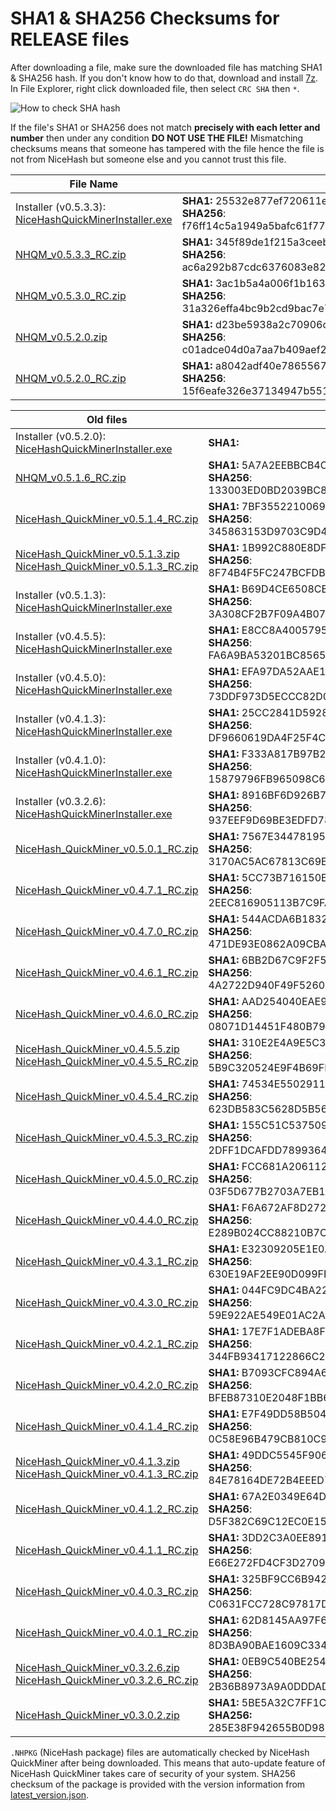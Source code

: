 # SHA1 & SHA256 Checksums for RELEASE files

After downloading a file, make sure the downloaded file has matching SHA1 & SHA256 hash. If you don't know how to do that, 
download and install [7z](https://www.7-zip.org/download.html). In File Explorer, right click downloaded file, then select `CRC SHA` then `*`.

![How to check SHA hash](https://github.com/nicehash/NiceHashQuickMiner/blob/main/checksums/howtohash.png?raw=true)

If the file's SHA1 or SHA256 does not match **precisely with each letter and number** then under any condition **DO NOT USE THE FILE!** Mismatching checksums means that someone has tampered with the file hence the file is not from NiceHash but someone else and you cannot trust this file.

File Name | Checksum
----------|--------------
Installer (v0.5.3.3):<br>[NiceHashQuickMinerInstaller.exe](https://github.com/nicehash/NiceHashQuickMiner/releases/download/v0.5.3.3_RC/NiceHashQuickMinerInstaller.exe) | **SHA1:** 25532e877ef720611e8ac03291bc2b711edd2609<br> **SHA256**: f76ff14c5a1949a5bafc61f7708704c71d534aac2e18244faca9e2e1f7dc65d6
[NHQM_v0.5.3.3_RC.zip](https://github.com/nicehash/NiceHashQuickMiner/releases/tag/v0.5.3.3_RC) | **SHA1:** 345f89de1f215a3ceeb3911cb51c1afb995ba12c<br> **SHA256**: ac6a292b87cdc6376083e82d5ffd1cb066efb10b1145ad46cf71e9f7e9765a62
[NHQM_v0.5.3.0_RC.zip](https://github.com/nicehash/NiceHashQuickMiner/releases/tag/v0.5.3.0_RC) | **SHA1:** 3ac1b5a4a006f1b1632c6854219b4839ce1a8877<br> **SHA256**: 31a326effa4bc9b2cd9bac7e7722f210564c5e7c76c3b00f6f5574e2d0049330
[NHQM_v0.5.2.0.zip](https://github.com/nicehash/NiceHashQuickMiner/releases/tag/v0.5.2.0) | **SHA1:** d23be5938a2c70906cf42833953cad450c81f08d<br> **SHA256**: c01adce04d0a7aa7b409aef23198cabb2a0fc8cf9f9bbb8a43c7cbb39a10457d
[NHQM_v0.5.2.0_RC.zip](https://github.com/nicehash/NiceHashQuickMiner/releases/tag/v0.5.2.0_RC) | **SHA1:** a8042adf40e7865567a6e8e407dd064cd595d0e8<br> **SHA256**: 15f6eafe326e37134947b551143bce1293ce6cc56187769b50419aa83140cbca


Old files | Checksum
----------|--------------
Installer (v0.5.2.0):<br>[NiceHashQuickMinerInstaller.exe](https://github.com/nicehash/NiceHashQuickMiner/releases/download/v0.5.2.0/NiceHashQuickMinerInstaller.exe) | **SHA1:** 
[NHQM_v0.5.1.6_RC.zip](https://github.com/nicehash/NiceHashQuickMiner/releases/tag/v0.5.1.6_RC) | **SHA1:** 5A7A2EEBBCB4CDF5B647DEF7623B01E1D0D72BFD<br> **SHA256**: 133003ED0BD2039BC8C44FA85480B9702AA0A7C464E2633F70E71E7A8615A909
[NiceHash_QuickMiner_v0.5.1.4_RC.zip](https://github.com/nicehash/NiceHashQuickMiner/releases/tag/v0.5.1.4_RC) | **SHA1:** 7BF35522100693ED6F8CA1C86D815472DB58661D<br> **SHA256**: 345863153D9703C9D4D91D50A05095126ECA2464599CFEF63A940F5EABBBEED0
[NiceHash_QuickMiner_v0.5.1.3.zip](https://github.com/nicehash/NiceHashQuickMiner/releases/tag/v0.5.1.3)<br>[NiceHash_QuickMiner_v0.5.1.3_RC.zip](https://github.com/nicehash/NiceHashQuickMiner/releases/tag/v0.5.1.3_RC) | **SHA1:** 1B992C880E8DFBC73868F0E66731D88E5DF4B176<br> **SHA256**: 8F74B4F5FC247BCFDB99B3098869FFD1CA7DFBAF0BAD7D0619B3E4B34106DB1E
Installer (v0.5.1.3):<br>[NiceHashQuickMinerInstaller.exe](https://github.com/nicehash/NiceHashQuickMiner/releases/download/v0.5.1.3/NiceHashQuickMinerInstaller.exe) | **SHA1:** B69D4CE6508CE3D6CDF02793D57F49660A50CEC8<br> **SHA256**: 3A308CF2B7F09A4B073BF89A95C599BA690C55136D10B7CA7C642B294DF3B839
Installer (v0.4.5.5):<br>[NiceHashQuickMinerInstaller.exe](https://github.com/nicehash/NiceHashQuickMiner/releases/download/v0.4.5.5/NiceHashQuickMinerInstaller.exe) | **SHA1:** E8CC8A4005795ACB96FA013D86AC68D2B62E4742<br> **SHA256**: FA6A9BA53201BC8565FA7DBCED9D6EB101BDBD90C0613C700DD87953038862B0
Installer (v0.4.5.0):<br>[NiceHashQuickMinerInstaller.exe](https://github.com/nicehash/NiceHashQuickMiner/releases/download/v0.4.5.0_RC/NiceHashQuickMinerInstaller.exe) | **SHA1:** EFA97DA52AAE1234BE22C9D5FB7A904265D096F9<br> **SHA256**: 73DDF973D5ECCC82D0E7DC596D88E2E6C2BF05B353A475FA4B30A09F76FA735C
Installer (v0.4.1.3):<br>[NiceHashQuickMinerInstaller.exe](https://github.com/nicehash/NiceHashQuickMiner/releases/download/v0.4.1.3/NiceHashQuickMinerInstaller.exe) | **SHA1:** 25CC2841D59285516BD1D8DB327478492ABA5775<br> **SHA256**: DF9660619DA4F25F4CC5426E6C266EA2EE72BD35418FE802AD1667478B6487AB
Installer (v0.4.1.0):<br>[NiceHashQuickMinerInstaller.exe](https://github.com/nicehash/NiceHashQuickMiner/releases/download/v0.4.1.0_INST/NiceHashQuickMinerInstaller.exe) | **SHA1:** F333A817B97B2D7A5A2CFF9BA92A55F9865E9147<br> **SHA256**: 15879796FB965098C6A43034266C36E52845BC9AF45E21DEB108C7BDCF5E3DC6
Installer (v0.3.2.6):<br>[NiceHashQuickMinerInstaller.exe](https://github.com/nicehash/NiceHashQuickMiner/releases/download/v0.3.2.6/NiceHashQuickMinerInstaller.exe) | **SHA1:** 8916BF6D926B7FE47C0FAC44E9137B09E2A1D418<br> **SHA256**: 937EEF9D69BE3EDFD7805409156411CC1609E4AE5032A8E068E9DA9098006FA6
[NiceHash_QuickMiner_v0.5.0.1_RC.zip](https://github.com/nicehash/NiceHashQuickMiner/releases/tag/v0.5.0.1_RC) | **SHA1:** 7567E34478195AAD87839816649E72A65745DC9B<br> **SHA256**: 3170AC5AC67813C69E6964183201F0B75ECA6C314ADFB880F35679C6F2CCF6D9
[NiceHash_QuickMiner_v0.4.7.1_RC.zip](https://github.com/nicehash/NiceHashQuickMiner/releases/tag/v0.4.7.1_RC) | **SHA1:** 5CC73B716150EA35FA0BC05CC69A7303BD6F9775<br> **SHA256**: 2EEC816905113B7C9FA240AAB70795F76967D80543E0BFC9794528F389914DE1
[NiceHash_QuickMiner_v0.4.7.0_RC.zip](https://github.com/nicehash/NiceHashQuickMiner/releases/tag/v0.4.7.0_RC) | **SHA1:** 544ACDA6B18328974CA4041DEE20C8207F0C6899<br> **SHA256**: 471DE93E0862A09CBAFF84BD1C4A59232C5EC47D3426CE06DA33C16E71BC8B49
[NiceHash_QuickMiner_v0.4.6.1_RC.zip](https://github.com/nicehash/NiceHashQuickMiner/releases/tag/v0.4.6.1_RC) | **SHA1:** 6BB2D67C9F2F5FC0C73BB06CD1EDDA6680D136C8<br> **SHA256**: 4A2722D940F49F5260769E600BAC0879215E439273B78594C0B3542500BFEE44
[NiceHash_QuickMiner_v0.4.6.0_RC.zip](https://github.com/nicehash/NiceHashQuickMiner/releases/tag/v0.4.6.0_RC) | **SHA1:** AAD254040EAE9200AF3A01D712C8F21824212EAB<br> **SHA256**: 08071D14451F480B7954AF8802BB844ED111C9B20C03048A37DE2D819A0E078F
[NiceHash_QuickMiner_v0.4.5.5.zip](https://github.com/nicehash/NiceHashQuickMiner/releases/tag/v0.4.5.5)<br>[NiceHash_QuickMiner_v0.4.5.5_RC.zip](https://github.com/nicehash/NiceHashQuickMiner/releases/tag/v0.4.5.5_RC) | **SHA1:** 310E2E4A9E5C39482FFB5FB0ECAD0B8448C52F10<br> **SHA256**: 5B9C320524E9F4B69FD4FA41886B138F186794D235163F6E1E2D17ACC3ACEEDA
[NiceHash_QuickMiner_v0.4.5.4_RC.zip](https://github.com/nicehash/NiceHashQuickMiner/releases/tag/v0.4.5.4_RC) | **SHA1:** 74534E5502911D63037B7BA296202F8017EF4557<br> **SHA256**: 623DB583C5628D5B56B25B924D4689A0C0275B182C653F8A014D482D7C4DB0E8
[NiceHash_QuickMiner_v0.4.5.3_RC.zip](https://github.com/nicehash/NiceHashQuickMiner/releases/tag/v0.4.3.0_RC) | **SHA1:** 155C51C5375094F813E9B16D0D131B900459D7C3<br> **SHA256**: 2DFF1DCAFDD78993642DDF009D3872198BC9A7A876796F8BB137D7503C41668E
[NiceHash_QuickMiner_v0.4.5.0_RC.zip](https://github.com/nicehash/NiceHashQuickMiner/releases/tag/v0.4.5.0_RC) | **SHA1:** FCC681A2061121D9698A6244B99FD5D1B8A9FED1<br> **SHA256**: 03F5D677B2703A7EB1DBD624942D445437C21E8BCEB651D0255AF75C6469D3EB
[NiceHash_QuickMiner_v0.4.4.0_RC.zip](https://github.com/nicehash/NiceHashQuickMiner/releases/tag/v0.4.4.0_RC) | **SHA1:** F6A672AF8D27288043D72E35AAC13B90F098BE06<br> **SHA256**: E289B024CC88210B7CA5079B0B01D27A3C432D21501F5AAA5289B6AF500B7B9C
[NiceHash_QuickMiner_v0.4.3.1_RC.zip](https://github.com/nicehash/NiceHashQuickMiner/releases/tag/v0.4.3.1_RC) | **SHA1:** E32309205E1E0A746F6396BBE9D319ED2EA1BFDB<br> **SHA256**: 630E19AF2EE90D099FFD0F67FB6C3B7A3511E982536C353490A50B5F132994AF
[NiceHash_QuickMiner_v0.4.3.0_RC.zip](https://github.com/nicehash/NiceHashQuickMiner/releases/tag/v0.4.3.0_RC) | **SHA1:** 044FC9DC4BA22FF83C386EDA74EE69367AB056B4<br> **SHA256**: 59E922AE549E01AC2A2DD0E5EC8D32185A1025E884022F9CF2923FA020FE4441
[NiceHash_QuickMiner_v0.4.2.1_RC.zip](https://github.com/nicehash/NiceHashQuickMiner/releases/tag/v0.4.2.1_RC) | **SHA1:** 17E7F1ADEBA8F98CC203F3D362DB3A980BB265F6<br> **SHA256**: 344FB93417122866C24B39FE2206E6FC3E3DF1DC404E1F64656C45A9AAB6EA1E
[NiceHash_QuickMiner_v0.4.2.0_RC.zip](https://github.com/nicehash/NiceHashQuickMiner/releases/tag/v0.4.2.0_RC) | **SHA1:** B7093CFC894A67927174964188B66DE8434FE194<br> **SHA256**: BFEB87310E2048F1BB6BCFBBBD0F0D5453D30AFD37D3789C96BE1250FC2000C5
[NiceHash_QuickMiner_v0.4.1.4_RC.zip](https://github.com/nicehash/NiceHashQuickMiner/releases/tag/v0.4.1.4_RC) | **SHA1:** E7F49DD58B5049814005063C635A6CA4DC2C5D9E<br> **SHA256**: 0C58E96B479CB810C9E557A8A0C0238D15C992120C644215F878104D618D3C11
[NiceHash_QuickMiner_v0.4.1.3.zip](https://github.com/nicehash/NiceHashQuickMiner/releases/tag/v0.4.1.3)<br>[NiceHash_QuickMiner_v0.4.1.3_RC.zip](https://github.com/nicehash/NiceHashQuickMiner/releases/tag/v0.4.1.3_RC) | **SHA1:** 49DDC5545F9069FB483C080EBB33481832561CFC<br> **SHA256**: 84E78164DE72B4EEED7619B0FAFD7996109909926808932F336B9C9F7AD7876C
[NiceHash_QuickMiner_v0.4.1.2_RC.zip](https://github.com/nicehash/NiceHashQuickMiner/releases/tag/v0.4.1.2_RC) | **SHA1:** 67A2E0349E64D27E25AAF87BABC238B5E6888C72<br> **SHA256**: D5F382C69C12EC0E156CA22FEDB130DB17EB41B83D0EA1FC2D8ADBA5B432B9D2
[NiceHash_QuickMiner_v0.4.1.1_RC.zip](https://github.com/nicehash/NiceHashQuickMiner/releases/tag/v0.4.1.1_RC) | **SHA1:** 3DD2C3A0EE89197FFAB211C372C5EADD3FC35FF3<br> **SHA256**: E66E272FD4CF3D27092C69E262CEDA0FEEEE56F074B7A54DA6EEF0E478D4761B
[NiceHash_QuickMiner_v0.4.0.3_RC.zip](https://github.com/nicehash/NiceHashQuickMiner/releases/tag/v0.4.0.3_RC) | **SHA1:** 325BF9CC6B942A53491B606262BEC12722078486<br> **SHA256**: C0631FCC728C97817D8A10D9D0FF1AAFCF472A608FA5A8363281E9A16D0F5C2B
[NiceHash_QuickMiner_v0.4.0.1_RC.zip](https://github.com/nicehash/NiceHashQuickMiner/releases/tag/v0.4.0.1_RC) | **SHA1:** 62D8145AA97F691217136376B34825083991EC08<br> **SHA256**: 8D3BA90BAE1609C3344B988D623B2F09A645593627E0036E6DB81CE8223276BB
[NiceHash_QuickMiner_v0.3.2.6.zip](https://github.com/nicehash/NiceHashQuickMiner/releases/tag/v0.3.2.6)<br>[NiceHash_QuickMiner_v0.3.2.6_RC.zip](https://github.com/nicehash/NiceHashQuickMiner/releases/tag/v0.3.2.6_RC) | **SHA1:** 0EB9C540BE25424C1A42BFF3A4CAB60C4D12A975<br> **SHA256**: 2B36B8973A9A0DDDAD5E53BD6EACA5E1B376A400AB0C4A85053358A2CF2F79B6
[NiceHash_QuickMiner_v0.3.0.2.zip](https://github.com/nicehash/NiceHashQuickMiner/releases/tag/v0.3.0.2) | **SHA1:** 5BE5A32C7FF1C840B522EC0B891BABD921BF8056<br> **SHA256:** 285E38F942655B0D988F2B421CCB478E8CCAF675DCCA814D8CAB301F205AA2BA

`.NHPKG` (NiceHash package) files are automatically checked by NiceHash QuickMiner after being downloaded. This means that auto-update feature of NiceHash QuickMiner takes care of security of your system. SHA256 checksum of the package is provided with the version information from [latest_version.json](https://github.com/nicehash/NiceHashQuickMiner/blob/main/update/latest_version.json).
